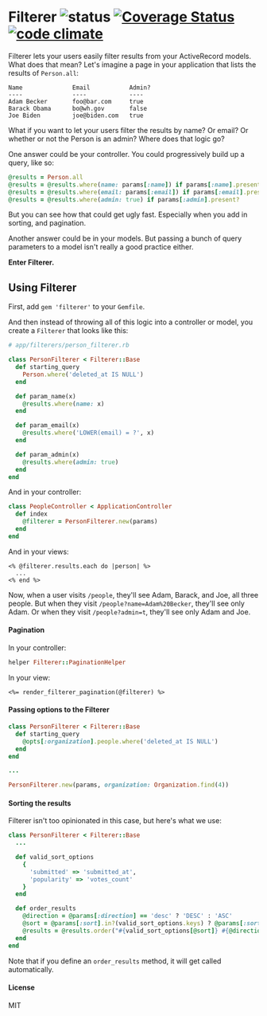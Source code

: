 Filterer ![status](https://circleci.com/gh/dobtco/filterer.png?circle-token=4227dad9a04a91b070e9c25174f4035a2da6a828) [![Coverage Status](https://coveralls.io/repos/dobtco/filterer/badge.png)](https://coveralls.io/r/dobtco/filterer) [![code climate](https://d3s6mut3hikguw.cloudfront.net/github/dobtco/filterer.png)](https://codeclimate.com/github/dobtco/filterer)
====

Filterer lets your users easily filter results from your ActiveRecord models. What does that mean? Let's imagine a page in your application that lists the results of `Person.all`:

```
Name              Email           Admin?
----              ----            ----
Adam Becker       foo@bar.com     true
Barack Obama      bo@wh.gov       false
Joe Biden         joe@biden.com   true
```

What if you want to let your users filter the results by name? Or email? Or whether or not the Person is an admin? Where does that logic go?

One answer could be your controller. You could progressively build up a query, like so:

```ruby
@results = Person.all
@results = @results.where(name: params[:name]) if params[:name].present?
@results = @results.where(email: params[:email]) if params[:email].present?
@results = @results.where(admin: true) if params[:admin].present?
```

But you can see how that could get ugly fast. Especially when you add in sorting, and pagination.

Another answer could be in your models. But passing a bunch of query parameters to a model isn't really a good practice either.

**Enter Filterer.**

## Using Filterer

First, add `gem 'filterer'` to your `Gemfile`.

And then instead of throwing all of this logic into a controller or model, you create a `Filterer` that looks like this:

```ruby
# app/filterers/person_filterer.rb

class PersonFilterer < Filterer::Base
  def starting_query
    Person.where('deleted_at IS NULL')
  end

  def param_name(x)
    @results.where(name: x)
  end

  def param_email(x)
    @results.where('LOWER(email) = ?', x)
  end

  def param_admin(x)
    @results.where(admin: true)
  end
end
```

And in your controller:

```ruby
class PeopleController < ApplicationController
  def index
    @filterer = PersonFilterer.new(params)
  end
end
```

And in your views:

```erb
<% @filterer.results.each do |person| %>
  ...
<% end %>
```

Now, when a user visits `/people`, they'll see Adam, Barack, and Joe, all three people. But when they visit `/people?name=Adam%20Becker`, they'll see only Adam. Or when they visit `/people?admin=t`, they'll see only Adam and Joe.

#### Pagination

In your controller:
```ruby
helper Filterer::PaginationHelper
```

In your view:
```erb
<%= render_filterer_pagination(@filterer) %>
```

#### Passing options to the Filterer

```ruby
class PersonFilterer < Filterer::Base
  def starting_query
    @opts[:organization].people.where('deleted_at IS NULL')
  end
end

...

PersonFilterer.new(params, organization: Organization.find(4))
```

#### Sorting the results

Filterer isn't too opinionated in this case, but here's what we use:

```ruby
class PersonFilterer < Filterer::Base
  ...

  def valid_sort_options
    {
      'submitted' => 'submitted_at',
      'popularity' => 'votes_count'
    }
  end

  def order_results
    @direction = @params[:direction] == 'desc' ? 'DESC' : 'ASC'
    @sort = @params[:sort].in?(valid_sort_options.keys) ? @params[:sort] : 'submitted'
    @results = @results.order("#{valid_sort_options[@sort]} #{@direction}, people.id")
  end
end
```

Note that if you define an `order_results` method, it will get called automatically.

#### License
MIT
